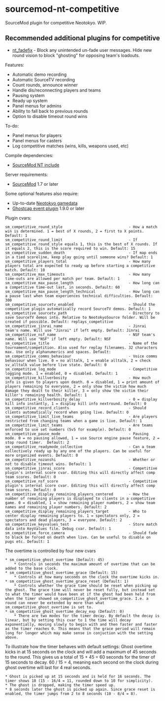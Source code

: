 sourcemod-nt-competitive
========================

SourceMod plugin for competitive Neotokyo. WIP.

## Recommended additional plugins for competitive
* [nt_fadefix](https://github.com/Rainyan/sourcemod-nt-fadefix) - Block any unintended un-fade user messages. Hide new round vision to block "ghosting" for opposing team's loadouts.

Features:
  - Automatic demo recording
  - Automatic SourceTV recording
  - Count rounds, announce winner
  - Handle dis/reconnecting players and teams
  - Pausing system
  - Ready up system
  - Panel menus for admins
  - Ability to fall back to previous rounds
  - Option to disable timeout round wins

To-do:
  - Panel menus for players
  - Panel menus for casters
  - Log competitive matches (wins, kills, weapons used, etc)

Compile dependencies:
  - <a target="_blank" href="https://github.com/softashell/sourcemod-nt-include">SourceMod NT include</a>

Server requirements:
  - <a target="_blank" href="http://www.sourcemod.net/downloads.php?branch=stable">SourceMod</a> 1.7 or later

Some optional features also require:
  - Up-to-date <a target="_blank" href="https://github.com/alliedmodders/sourcemod/tree/master/gamedata">Neotokyo gamedata</a>
  - <a target="_blank" href="https://github.com/softashell/nt-sourcemod-plugins">Ghostcap event plugin</a> 1.9.0 or later

Plugin cvars:
```
sm_competitive_round_style                              - How a match win is determined. 1 = best of X rounds, 2 = first to X points. Default: 1
sm_competitive_round_limit								- If sm_competitive_round_style equals 1, this is the best of X rounds. If it equals 2, this is the score required to win. Default: 15
sm_competitive_sudden_death								- If map ends in a tied scoreline, keep play going until someone wins? Default: 1
sm_competitive_players_total							- How many players total are expected to ready up before starting a competitive match. Default: 10
sm_competitive_max_timeouts								- How many time-outs are allowed per match per team. Default: 1
sm_competitive_max_pause_length							- How long can a competitive time-out last, in seconds. Default: 60
sm_competitive_max_pause_length_technical				- How long can a pause last when team experiences technical difficulties. Default: 300
sm_competitive_sourcetv_enabled							- Should the competitive plugin automatically record SourceTV demos. Default: 1
sm_competitive_sourcetv_path							- Directory to save SourceTV demos into. Relative to NeotokyoSource folder. Will be created if possible. Default: replays_competitive
sm_competitive_jinrai_name								- Jinrai team's name. Will use "Jinrai" if left empty. Default: Jinrai
sm_competitive_nsf_name									- NSF team's name. Will use "NSF" if left empty. Default: NSF
sm_competitive_title									- Name of the tournament/competition. Also used for replay filenames. 32 characters max. Use only alphanumerics and spaces. Default:
sm_competitive_comms_behaviour							- Voice comms behaviour when live. 0 = no alltalk, 1 = enable alltalk, 2 = check sv_alltalk value before live state. Default: 0
sm_competitive_log_mode									- Competitive logging mode. 1 = enabled, 0 = disabled. Default: 1
sm_competitive_killverbosity							- How much info is given to players upon death. 0 = disabled, 1 = print amount of players remaining to everyone, 2 = only show the victim how much damage they dealt to their killer, 3 = only show the victim their killer's remaining health. Default: 1
sm_competitive_killverbosity_delay						- 0 = display kill info instantly, 1 = display kill info nextround. Default: 0
sm_competitive_record_clients							- Should clients automatically record when going live. Default: 0
sm_competitive_limit_live_teams							- Are players restricted from changing teams when a game is live. Default: 1
sm_competitive_limit_teams								- Are teams enforced to use set numbers (5v5 for example). Default: 0
sm_competitive_pause_mode								- Pausing mode. 0 = no pausing allowed, 1 = use Source engine pause feature, 2 = stop round timer.  Default: 2
sm_competitive_readymode_collective						- Can a team collectively ready up by any one of the players. Can be useful for more organized events. Default: 0
sm_competitive_nozanshi									- Whether or not to disable timeout wins. Default: 1
sm_competitive_jinrai_score								- Competitive plugin's internal score cvar. Editing this will directly affect comp team scores. Default: 0
sm_competitive_nsf_score								- Competitive plugin's internal score cvar. Editing this will directly affect comp team scores. Default: 0
sm_competitive_display_remaining_players_centered		- How the number of remaining players is displayed to clients in a competitive game. 0 = disabled, 1 = show remaining player numbers, 2 = show team names and remaining player numbers. Default: 2
sm_competitive_display_remaining_players_target  		- Who to center display remaining players to. 1 = spectators only, 2 = spectators and dead players, 3 = everyone. Default: 2
sm_competitive_keyvalues_test							- Store match data into KeyValues file. Debug cvar. Default: 1
sm_competitive_force_camera				    			- Should fade to black be forced on death when live. Can be useful to disable on pugs etc. Default: 1
```

The overtime is controlled by four new cvars

    * sm_competitive_ghost_overtime (Default: 45)
        * Controls in seconds the maximum amount of overtime that can be added to the base clock.
    * sm_competitive_ghost_overtime_grace (Default: 15)
        * Controls at how many seconds on the clock the overtime kicks in.
    * sm_competitive_ghost_overtime_grace_reset (Default: 1)
        * Controls whether the grace time should be reset when picking up the ghost. The grace time will never be reset fully, but instead set to what the timer would have been at if the ghost had been held from when the timer showed sm_competitive_ghost_overtime_grace. I.e. a round can never be extended by more than what sm_competitive_ghost_overtime is set to.
    * sm_competitive_ghost_overtime_decay_exp (Default: 0)
        * There are two modes for the timer decay. By default the decay is linear, but by setting this cvar to 1 the time will decay exponentially, moving slowly to begin with and then faster and faster as the timer reaches 0. This means that the grace period will remain long for longer which may make sense in conjuction with the setting above.

To illustrate how the timer behaves with default settings:
Ghost overtime kicks in at 15 seconds on the clock and will add a maximum of 45 seconds to the round. This gives us a total of 15 + 45 = 60 seconds for the timer of 15 seconds to decay. 60 / 15 = 4, meaning each second on the clock during ghost overtime will last for 4 real seconds.

    * Ghost is picked up at 15 seconds and is held for 16 seconds. The timer shows 10 (15 - 16/4 = 11, rounded down to 10 for simplicity).
    * The ghost is dropped, making the timer speed up.
    * 8 seconds later the ghost is picked up again. Since grace reset is enabled, the timer jumps from 2 to 8 seconds (10 - 8/4 = 8).
